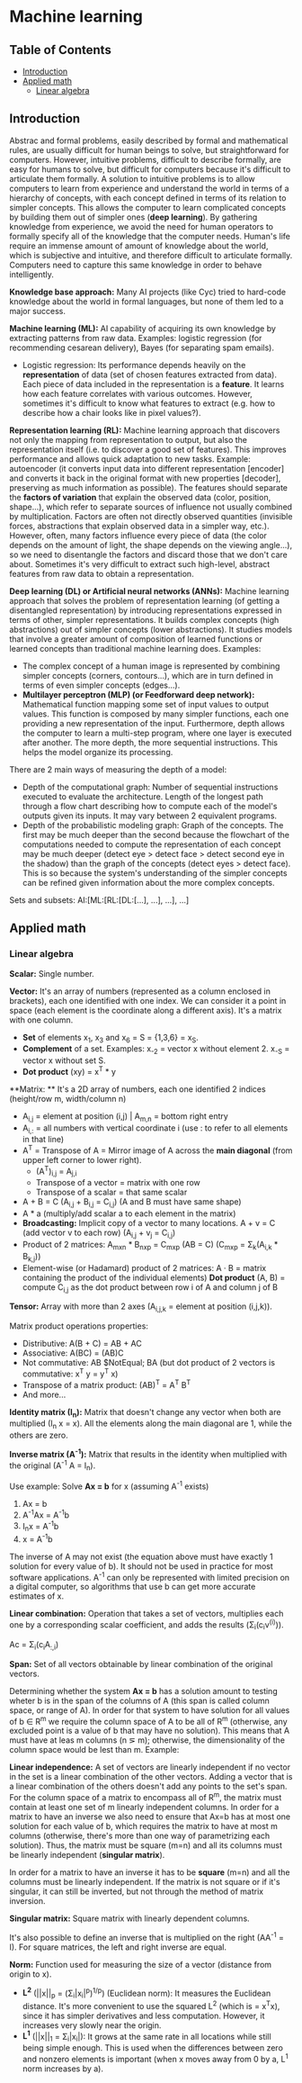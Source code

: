 # Machine learning

## Table of Contents
+ [Introduction](#introduction)
+ [Applied math](#applied-math)
    + [Linear algebra](#linear-algebra)


## Introduction

Abstrac and formal problems, easily described by formal and mathematical rules, are usually difficult for human beings to solve, but straightforward for computers. However, intuitive problems, difficult to describe formally, are easy for humans to solve, but difficult for computers because it's difficult to articulate them formally. A solution to intuitive problems is to allow computers to learn from experience and understand the world in terms of a hierarchy of concepts, with each concept defined in terms of its relation to simpler concepts. This allows the computer to learn complicated concepts by building them out of simpler ones (**deep learning**). By gathering knowledge from experience, we avoid the need for human operators to formally specify all of the knowledge that the computer needs. Human's life require an immense amount of amount of knowledge about the world, which is subjective and intuitive, and therefore difficult to articulate formally. Computers need to capture this same knowledge in order to behave intelligently.

**Knowledge base approach:** Many AI projects (like Cyc) tried to hard-code knowledge about the world in formal languages, but none of them led to a major success.

**Machine learning (ML):** AI capability of acquiring its own knowledge by extracting patterns from raw data. Examples: logistic regression (for recommending cesarean delivery), Bayes (for separating spam emails). 
  - Logistic regression: Its performance depends heavily on the **representation** of data (set of chosen features extracted from data). Each piece of data included in the representation is a **feature**. It learns how each feature correlates with various outcomes. However, sometimes it's difficult to know what features to extract (e.g. how to describe how a chair looks like in pixel values?).

**Representation learning (RL):** Machine learning approach that discovers not only the mapping from representation to output, but also the representation itself (i.e. to discover a good set of features). This improves performance and allows quick adaptation to new tasks. Example: autoencoder (it converts input data into different representation [encoder] and converts it back in the original format with new properties [decoder], preserving as much information as possible). The features should separate the **factors of variation** that explain the observed data (color, position, shape...), which refer to separate sources of influence not usually combined by multiplication. Factors are often not directly observed quantities (invisible forces, abstractions that explain observed data in a simpler way, etc.). However, often, many factors influence every piece of data (the color depends on the amount of light, the shape depends on the viewing angle...), so we need to disentangle the factors and discard those that we don't care about. Sometimes it's very difficult to extract such high-level, abstract features from raw data to obtain a representation.

**Deep learning (DL) or Artificial neural networks (ANNs):** Machine learning approach that solves the problem of representation learning (of getting a disentangled representation) by introducing representations expressed in terms of other, simpler representations. It builds complex concepts (high abstractions) out of simpler concepts (lower abstractions). It studies models that involve a greater amount of composition of learned functions or learned concepts than traditional machine learning does. Examples: 
- The complex concept of a human image is represented by combining simpler concepts (corners, contours...), which are in turn defined in terms of even simpler concepts (edges...). 
- **Multilayer perceptron (MLP) (or Feedforward deep network):** Mathematical function mapping some set of input values to output values. This function is composed by many simpler functions, each one providing a new representation of the input.
Furthermore, depth allows the computer to learn a multi-step program, where one layer is executed after another. The more depth, the more sequential instructions. This helps the model organize its processing.

There are 2 main ways of measuring the depth of a model:
- Depth of the computational graph: Number of sequential instructions executed to evaluate the architecture. Length of the longest path through a flow chart describing how to compute each of the model's outputs given its inputs. It may vary between 2 equivalent programs. 
- Depth of the probabilistic modeling graph: Graph of the concepts. 
The first may be much deeper than the second because the flowchart of the computations needed to compute the representation of each concept may be much deeper (detect eye > detect face > detect second eye in the shadow) than the graph of the concepts (detect eyes > detect face). This is so because the system's understanding of the simpler concepts can be refined given information about the more complex concepts.

Sets and subsets:
AI:[ML:[RL:[DL:[...], ...], ...], ...]


## Applied math

### Linear algebra

**Scalar:** Single number. 

**Vector:** It's an array of numbers (represented as a column enclosed in brackets), each one identified with one index. We can consider it a point in space (each element is the coordinate along a different axis). It's a matrix with one column.
- **Set** of elements x<sub>1</sub>, x<sub>3</sub> and x<sub>6</sub> = S = {1,3,6} = x<sub>S</sub>. 
- **Complement** of a set. Examples: x<sub>-2</sub> = vector x without element 2.  x<sub>-S</sub> = vector x without set S.
- **Dot product** (xy) = x<sup>T</sup> * y

**Matrix: ** It's a 2D array of numbers, each one identified 2 indices (height/row m, width/column n)
- A<sub>i,j</sub> = element at position (i,j) | A<sub>m,n</sub> = bottom right entry
- A<sub>i,:</sub> = all numbers with vertical coordinate i (use : to refer to all elements in that line)
- A<sup>T</sup> = Transpose of A = Mirror image of A across the **main diagonal** (from upper left corner to lower right).
  - (A<sup>T</sup>)<sub>i,j</sub> = A<sub>j,i</sub>
  - Transpose of a vector = matrix with one row
  - Transpose of a scalar = that same scalar
- A + B = C (A<sub>i,j</sub> + B<sub>i,j</sub> = C<sub>i,j</sub>) (A and B must have same shape)
- A * a (multiply/add scalar a to each element in the matrix)
- **Broadcasting:** Implicit copy of a vector to many locations. A + v = C (add vector v to each row) (A<sub>i,j</sub> + v<sub>j</sub> = C<sub>i,j</sub>)
- Product of 2 matrices: A<sub>mxn</sub> * B<sub>nxp</sub> = C<sub>mxp</sub> (AB = C) (C<sub>mxp</sub> = &Sigma;<sub>k</sub>(A<sub>i,k</sub> * B<sub>k,j</sub>))
- Element-wise (or Hadamard) product of 2 matrices: A · B = matrix containing the product of the individual elements)
**Dot product** (A, B) = compute C<sub>i,j</sub> as the dot product between row i of A and column j of B

**Tensor:** Array with more than 2 axes (A<sub>i,j,k</sub> = element at position (i,j,k)).

Matrix product operations properties:
- Distributive: A(B + C) = AB + AC
- Associative: A(BC) = (AB)C
- Not commutative: AB $NotEqual; BA (but dot product of 2 vectors is commutative: x<sup>T</sup> y = y<sup>T</sup> x)
- Transpose of a matrix product: (AB)<sup>T</sup> = A<sup>T</sup> B<sup>T</sup>
- And more...

**Identity matrix (I<sub>n</sub>):** Matrix that doesn't change any vector when both are multiplied (I<sub>n</sub> x = x). All the elements along the main diagonal are 1, while the others are zero.

**Inverse matrix (A<sup>-1</sup>):** Matrix that results in the identity when multiplied with the original (A<sup>-1</sup> A = I<sub>n</sub>). 

Use example: Solve **Ax = b** for x (assuming A<sup>-1</sup> exists)
1. Ax = b
2. A<sup>-1</sup>Ax = A<sup>-1</sup>b
3. I<sub>n</sub>x = A<sup>-1</sup>b
4. x = A<sup>-1</sup>b 

The inverse of A may not exist (the equation above must have exactly 1 solution for every value of b). It should not be used in practice for most software applications. A<sup>-1</sup> can only be represented with limited precision on a digital computer, so algorithms that use b can get more accurate estimates of x.

**Linear combination:** Operation that takes a set of vectors, multiplies each one by a corresponding scalar coefficient, and adds the results (&Sigma;<sub>i</sub>(c<sub>i</sub>v<sup>(i)</sup>)).

Ac = &Sigma;<sub>i</sub>(c<sub>i</sub>A<sub>:,i</sub>)

**Span:** Set of all vectors obtainable by linear combination of the original vectors. 

Determining whether the system **Ax = b** has a solution amount to testing wheter b is in the span of the columns of A (this span is called column space, or range of A). In order for that system to have solution for all values of b &isin; R<sup>m</sup> we require the column space of A to be all of R<sup>m</sup> (otherwise, any excluded point is a value of b that may have no solution). This means that A must have at leas m columns (n &#8925; m); otherwise, the dimensionality of the column space would be lest than m. Example: 

**Linear independence:** A set of vectors are linearly independent if no vector in the set is a linear combination of the other vectors. Adding a vector that is a linear combination of the others doesn't add any points to the set's span. For the column space of a matrix to encompass all of R<sup>m</sup>, the matrix must contain at least one set of m linearly independent columns. In order for a matrix to have an inverse we also need to ensure that Ax=b has at most one solution for each value of b, which requires the matrix to have at most m columns (otherwise, there's more than one way of parametrizing each solution). Thus, the matrix must be square (m=n) and all its columns must be linearly independent (**singular matrix**).

In order for a matrix to have an inverse it has to be **square** (m=n) and all the columns must be linearly independent. If the matrix is not square or if it's singular, it can still be inverted, but not through the method of matrix inversion. 

**Singular matrix:** Square matrix with linearly dependent columns. 

It's also possible to define an inverse that is multiplied on the right (AA<sup>-1</sup> = I). For square matrices, the left and right inverse are equal.

**Norm:** Function used for measuring the size of a vector (distance from origin to x).
- **L<sup>2</sup>** (||x||<sub>p</sub> = (&Sigma;<sub>i</sub>|x<sub>i</sub>|<sup>p</sup>)<sup>1/p</sup>) (Euclidean norm): It measures the Euclidean distance. It's more convenient to use the squared L<sup>2</sup> (which is = x<sup>T</sup>x), since it has simpler derivatives and less computation. However, it increases very slowly near the origin.
- **L<sup>1</sup>** (||x||<sub>1</sub> = &Sigma;<sub>i</sub>|x<sub>i</sub>|): It grows at the same rate in all locations while still being simple enough. This is used when the differences between zero and nonzero elements is important (when x moves away from 0 by a, L<sup>1</sup> norm increases by a).























